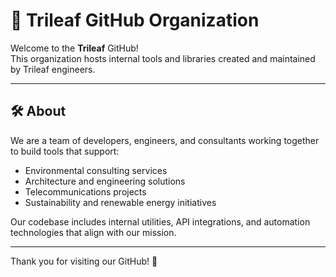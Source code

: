 # 🌿 Trileaf GitHub Organization

Welcome to the **Trileaf** GitHub!  
This organization hosts internal tools and libraries created and maintained by Trileaf engineers.

---

## 🛠 About

We are a team of developers, engineers, and consultants working together to build tools that support:

- Environmental consulting services
- Architecture and engineering solutions
- Telecommunications projects
- Sustainability and renewable energy initiatives

Our codebase includes internal utilities, API integrations, and automation technologies that align with our mission.

---

Thank you for visiting our GitHub! 🌿

